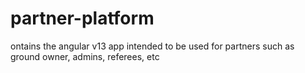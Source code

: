 # partner-platform
ontains the angular v13 app intended to be used for partners such as ground owner, admins, referees, etc
